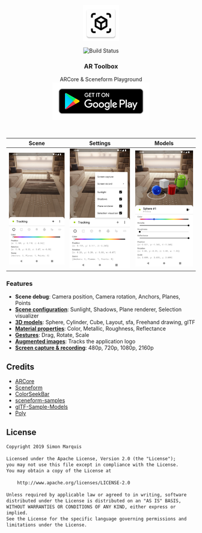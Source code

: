 <div align="center">
  <img src="art/ic_launcher-web.png" alt="" width="96px" height="96px">
</div>
<p align="center"><img src="https://travis-ci.com/SimonMarquis/AR-Toolbox.svg?branch=master" alt="Build Status"></p>
<h3 align="center">AR Toolbox</h3>
<p align="center">
  ARCore & Sceneform Playground<br>
  <a href='https://play.google.com/store/apps/details?id=fr.smarquis.ar_toolbox'><img alt='Get it on Google Play' src='art/google-play-badge.png'/></a>
</p>

<br>

| Scene | Settings | Models |
|---|---|---|
| ![](art/screenshot_scene.png) | ![](art/screenshot_settings.png) | ![](art/screenshot_models.png) |

### Features

- **Scene debug**: Camera position, Camera rotation, Anchors, Planes, Points
- **[Scene configuration](https://developers.google.com/ar/develop/java/sceneform/build-scene)**: Sunlight, Shadows, Plane renderer, Selection visualizer
- **[3D models](https://developers.google.com/ar/develop/java/sceneform/create-renderables)**: Sphere, Cylinder, Cube, Layout, sfa, Freehand drawing, glTF
- **[Material properties](https://developers.google.com/ar/develop/java/sceneform/standard_properties.pdf)**: Color, Metallic, Roughness, Reflectance
- **[Gestures](https://developers.google.com/ar/develop/java/sceneform/build-scene)**: Drag, Rotate, Scale
- **[Augmented images](https://developers.google.com/ar/develop/java/augmented-images/)**: Tracks the application logo
- **[Screen capture & recording](https://developers.google.com/ar/develop/java/sceneform/video-recording)**: 480p, 720p, 1080p, 2160p

## Credits

- [ARCore](https://github.com/google-ar/arcore-android-sdk)
- [Sceneform](https://github.com/google-ar/sceneform-android-sdk)
- [ColorSeekBar](https://github.com/divyanshub024/ColorSeekBar)
- [sceneform-samples](https://github.com/googlesamples/sceneform-samples)
- [glTF-Sample-Models](https://github.com/KhronosGroup/glTF-Sample-Models)
- [Poly](https://poly.google.com/)

## License

```
Copyright 2019 Simon Marquis

Licensed under the Apache License, Version 2.0 (the "License");
you may not use this file except in compliance with the License.
You may obtain a copy of the License at

    http://www.apache.org/licenses/LICENSE-2.0

Unless required by applicable law or agreed to in writing, software
distributed under the License is distributed on an "AS IS" BASIS,
WITHOUT WARRANTIES OR CONDITIONS OF ANY KIND, either express or implied.
See the License for the specific language governing permissions and
limitations under the License.
```
